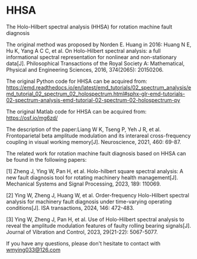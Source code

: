 # HHSA
The Holo-Hilbert spectral analysis (HHSA) for rotation machine fault diagnosis

The original method was proposed by Norden E. Huang in 2016:
Huang N E, Hu K, Yang A C C, et al. On Holo-Hilbert spectral analysis: a full informational spectral representation for nonlinear and non-stationary data[J]. Philosophical Transactions of the Royal Society A: Mathematical, Physical and Engineering Sciences, 2016, 374(2065): 20150206.

The original Python code for HHSA can be acquired from: https://emd.readthedocs.io/en/latest/emd_tutorials/02_spectrum_analysis/emd_tutorial_02_spectrum_02_holospectrum.html#sphx-glr-emd-tutorials-02-spectrum-analysis-emd-tutorial-02-spectrum-02-holospectrum-py

The original Matlab code for HHSA can be acquired from: https://osf.io/mg6zd/

The description of the paper:Liang W K, Tseng P, Yeh J R, et al. Frontoparietal beta amplitude modulation and its interareal cross-frequency coupling in visual working memory[J]. Neuroscience, 2021, 460: 69-87.

The related work for rotation machine fault diagnosis based on HHSA can be found in the following papers:

[1] Zheng J, Ying W, Pan H, et al. Holo-hilbert square spectral analysis: A new fault diagnosis tool for rotating machinery health management[J]. Mechanical Systems and Signal Processing, 2023, 189: 110069.

[2] Ying W, Zheng J, Huang W, et al. Order-frequency Holo-Hilbert spectral analysis for machinery fault diagnosis under time-varying operating conditions[J]. ISA transactions, 2024, 146: 472-483.

[3] Ying W, Zheng J, Pan H, et al. Use of Holo-Hilbert spectral analysis to reveal the amplitude modulation features of faulty rolling bearing signals[J]. Journal of Vibration and Control, 2023, 29(21-22): 5067-5077.

If you have any questions, please don't hesitate to contact with wmying033@126.com 



